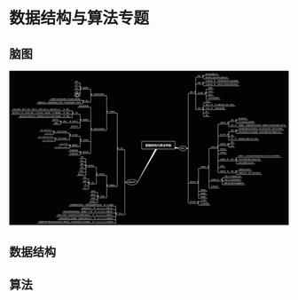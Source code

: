 # 数据结构与算法专题 


## 脑图

 ![数据结构与算法专题](https://github.com/Devonmusa/demos-parent/blob/develop/algorithm-demo/doc/DataStructureAndAlgorithm.png)

##  数据结构
  

## 算法
